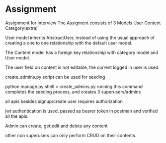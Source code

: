 # Assignment
Assignment for interview
The Assigment consists of 3 Models 
User
Content 
Category(extra)

User model inherits AbstractUser, instead of using the usual approach of creating a one to one relationship with the default user model.


The Content model has a foreign key relationship with category model and User model.

The user field on content is not editable, the current logged in user is used.


create_admins.py script can be used for seeding 


python manage.py shell < create_admins.py running this command completes the seeding process, and creates 3 superusers/admins


all apis besides signup/create user requires authorization 


jwt authentication is used, passed as bearer token in postman and verified all the apis.



Admin can create, get,edit and delete any content 


other non superusers can only perform CRUD on their contents.


